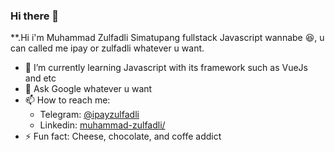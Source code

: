 ### Hi there 👋


**.Hi i'm Muhammad Zulfadli Simatupang fullstack Javascript wannabe :satisfied:, u can called me ipay or zulfadli whatever u want. 

- 🌱 I’m currently learning Javascript with its framework such as VueJs and etc
- 💬 Ask Google whatever u want
- 📫 How to reach me: 
  - Telegram: [@ipayzulfadli](https://t.me/ipayzulfadli)
  - Linkedin: [muhammad-zulfadli/](https://www.linkedin.com/in/muhammad-zulfadli/)
- ⚡ Fun fact: Cheese, chocolate, and coffe addict

